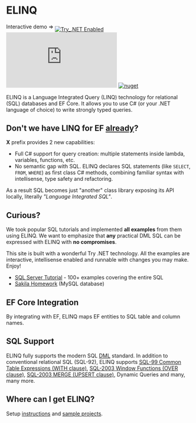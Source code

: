# ELINQ

<big><sup>Interactive demo &rArr; </sup></big>[![Try_.NET Enabled](https://img.shields.io/badge/Try_.NET-Enabled-501078.svg)](http://xlinq.live)
[![nuget](https://img.shields.io/nuget/vpre/Streamx.Linq.SQL?label=ELINQ%20SQL)](https://www.nuget.org/packages/Streamx.Linq.SQL)
[![nuget](https://img.shields.io/nuget/vpre/Streamx.Linq.SQL.EFCore?label=ELINQ%20EF%20Core)](https://www.nuget.org/packages/Streamx.Linq.SQL.EFCore)

ELINQ is a Language Integrated Query (LINQ) technology for relational (SQL) databases and EF Core. It  allows you to use C# (or your .NET language of choice) to write strongly typed queries.

## Don't we have LINQ for EF [already](https://docs.microsoft.com/en-us/ef/core/querying/)?

**X** prefix provides 2 new capabilities:

- Full C# support for query creation: multiple statements inside lambda, variables, functions, etc.
- No semantic gap with SQL. ELINQ declares SQL statements (like `SELECT`, `FROM`, `WHERE`) as first class C# methods, combining familiar syntax with intellisense, type safety and refactoring.

As a result SQL becomes just "another" class library exposing its API locally, literally *"Language Integrated SQL"*.

## Curious?

We took popular SQL tutorials and implemented **all examples** from them using ELINQ. We want to emphasize that **any** practical DML SQL can be expressed with ELINQ with **no compromises**.

This site is built with a wonderful Try .NET technology. All the examples are interactive, intellisense enabled and runnable with changes you may make. Enjoy!

- [SQL Server Tutorial](docs/SqlServerTutorial/README.md) - 100+ examples covering the entire SQL
- [Sakila Homework](docs/SakilaHomework/README.md) (MySQL database)

## EF Core Integration

By integrating with EF, ELINQ maps EF entities to SQL table and column names.

## SQL Support

ELINQ fully supports the modern SQL [DML](https://en.wikipedia.org/wiki/Data_manipulation_language) standard. In addition to conventional relational SQL (SQL-92), ELINQ supports [SQL-99 Common Table Expressions (WITH clause)](https://stackoverflow.com/questions/4740748/when-to-use-common-table-expression-cte), [SQL-2003 Window Functions (OVER clause)](https://www.postgresql.org/docs/current/tutorial-window.html), [SQL-2003 MERGE (UPSERT clause)](https://en.wikipedia.org/wiki/Merge_(SQL)), Dynamic Queries and many, many more.

## Where can I get ELINQ?

<!-- The source code of this site is hosted on [GitHub](https://github.com/streamx-co/xlinq.live) with -->
Setup [instructions](https://github.com/streamx-co/xlinq.live/blob/master/Setup.md) and [sample projects](https://github.com/streamx-co/xlinq.live/blob/master/RunLocally.md).
